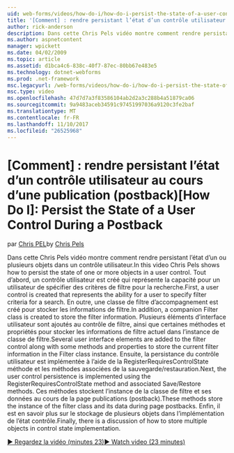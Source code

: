 ```yaml
---
uid: web-forms/videos/how-do-i/how-do-i-persist-the-state-of-a-user-control-during-a-postback
title: '[Comment] : rendre persistant l’état d’un contrôle utilisateur au cours d’une publication (postback) | Documents Microsoft'
author: rick-anderson
description: Dans cette Chris Pels vidéo montre comment rendre persistant l’état d’un ou plusieurs objets dans un contrôle utilisateur. Tout d’abord, un contrôle utilisateur est créé qui représente l’abilit...
ms.author: aspnetcontent
manager: wpickett
ms.date: 04/02/2009
ms.topic: article
ms.assetid: d1bca4c6-838c-40f7-87ec-80bb67e483e5
ms.technology: dotnet-webforms
ms.prod: .net-framework
msc.legacyurl: /web-forms/videos/how-do-i/how-do-i-persist-the-state-of-a-user-control-during-a-postback
msc.type: video
ms.openlocfilehash: 47d7d7a3f83586104ab2d2a3c288b4a51879ca06
ms.sourcegitcommit: 9a9483aceb34591c97451997036a9120c3fe2baf
ms.translationtype: MT
ms.contentlocale: fr-FR
ms.lasthandoff: 11/10/2017
ms.locfileid: "26525968"
---
```

<a name="how-do-i-persist-the-state-of-a-user-control-during-a-postback"></a><span data-ttu-id="930f1-104">[Comment] : rendre persistant l’état d’un contrôle utilisateur au cours d’une publication (postback)</span><span class="sxs-lookup"><span data-stu-id="930f1-104">[How Do I]: Persist the State of a User Control During a Postback</span></span>
====================
<span data-ttu-id="930f1-105">par [Chris PEL](https://twitter.com/chrispels)</span><span class="sxs-lookup"><span data-stu-id="930f1-105">by [Chris Pels](https://twitter.com/chrispels)</span></span>

<span data-ttu-id="930f1-106">Dans cette Chris Pels vidéo montre comment rendre persistant l’état d’un ou plusieurs objets dans un contrôle utilisateur.</span><span class="sxs-lookup"><span data-stu-id="930f1-106">In this video Chris Pels shows how to persist the state of one or more objects in a user control.</span></span> <span data-ttu-id="930f1-107">Tout d’abord, un contrôle utilisateur est créé qui représente la capacité pour un utilisateur de spécifier des critères de filtre pour la recherche.</span><span class="sxs-lookup"><span data-stu-id="930f1-107">First, a user control is created that represents the ability for a user to specify filter criteria for a search.</span></span> <span data-ttu-id="930f1-108">En outre, une classe de filtre d’accompagnement est créé pour stocker les informations de filtre.</span><span class="sxs-lookup"><span data-stu-id="930f1-108">In addition, a companion Filter class is created to store the filter information.</span></span> <span data-ttu-id="930f1-109">Plusieurs éléments d’interface utilisateur sont ajoutés au contrôle de filtre, ainsi que certaines méthodes et propriétés pour stocker les informations de filtre actuel dans l’instance de classe de filtre.</span><span class="sxs-lookup"><span data-stu-id="930f1-109">Several user interface elements are added to the filter control along with some methods and properties to store the current filter information in the Filter class instance.</span></span> <span data-ttu-id="930f1-110">Ensuite, la persistance du contrôle utilisateur est implémentée à l’aide de la RegisterRequiresControlState méthode et les méthodes associées de la sauvegarde/restauration.</span><span class="sxs-lookup"><span data-stu-id="930f1-110">Next, the user control persistence is implemented using the RegisterRequiresControlState method and associated Save/Restore methods.</span></span> <span data-ttu-id="930f1-111">Ces méthodes stockent l’instance de la classe de filtre et ses données au cours de la page publications (postback).</span><span class="sxs-lookup"><span data-stu-id="930f1-111">These methods store the instance of the filter class and its data during page postbacks.</span></span> <span data-ttu-id="930f1-112">Enfin, il est en savoir plus sur le stockage de plusieurs objets dans l’implémentation de l’état contrôle.</span><span class="sxs-lookup"><span data-stu-id="930f1-112">Finally, there is a discussion of how to store multiple objects in control state implementation.</span></span>

[<span data-ttu-id="930f1-113">&#9654; Regardez la vidéo (minutes 23)</span><span class="sxs-lookup"><span data-stu-id="930f1-113">&#9654; Watch video (23 minutes)</span></span>](https://channel9.msdn.com/Blogs/ASP-NET-Site-Videos/how-do-i-persist-the-state-of-a-user-control-during-a-postback)
